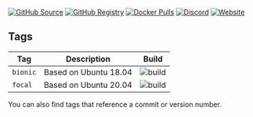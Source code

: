 [![GitHub Source](https://img.shields.io/badge/github-source-ffb64c?style=flat-square&logo=github&logoColor=white&labelColor=757575)](https://github.com/hotio/mono)
[![GitHub Registry](https://img.shields.io/badge/github-registry-ffb64c?style=flat-square&logo=github&logoColor=white&labelColor=757575)](https://github.com/orgs/hotio/packages/container/package/mono)
[![Docker Pulls](https://img.shields.io/docker/pulls/hotio/mono?color=ffb64c&style=flat-square&label=pulls&logo=docker&logoColor=white&labelColor=757575)](https://hub.docker.com/r/hotio/mono)
[![Discord](https://img.shields.io/discord/610068305893523457?style=flat-square&color=ffb64c&label=discord&logo=discord&logoColor=white&labelColor=757575)](https://hotio.dev/discord)
[![Website](https://img.shields.io/badge/website-hotio.dev-ffb64c?style=flat-square&labelColor=757575)](https://hotio.dev/containers/mono)

## Tags

| Tag        | Description           | Build |
| -----------|-----------------------|-------|
| `bionic`   | Based on Ubuntu 18.04 | ![build](https://img.shields.io/github/workflow/status/hotio/mono/build/bionic?style=flat-square&label=) |
| `focal`    | Based on Ubuntu 20.04 | ![build](https://img.shields.io/github/workflow/status/hotio/mono/build/focal?style=flat-square&label=) |

You can also find tags that reference a commit or version number.
